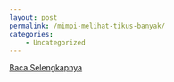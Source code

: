 ```yaml
---
layout: post
permalink: /mimpi-melihat-tikus-banyak/
categories:
    - Uncategorized
---
```


[Baca Selengkapnya](/01)
